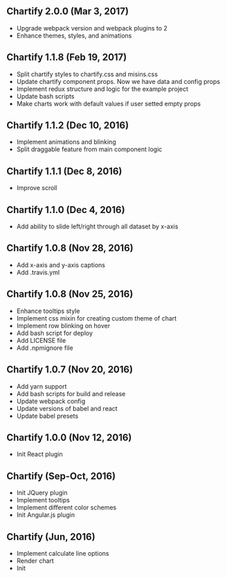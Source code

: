 ## Chartify 2.0.0 (Mar 3, 2017)

* Upgrade webpack version and webpack plugins to 2
* Enhance themes, styles, and animations

## Chartify 1.1.8 (Feb 19, 2017)

* Split chartify styles to chartify.css and misins.css
* Update chartify component props. Now we have data and config props
* Implement redux structure and logic for the example project
* Update bash scripts
* Make charts work with default values if user setted empty props

## Chartify 1.1.2 (Dec 10, 2016)

* Implement animations and blinking
* Split draggable feature from main component logic

## Chartify 1.1.1 (Dec 8, 2016)

* Improve scroll

## Chartify 1.1.0 (Dec 4, 2016)

* Add ability to slide left/right through all dataset by x-axis

## Chartify 1.0.8 (Nov 28, 2016)

* Add x-axis and y-axis captions
* Add .travis.yml

## Chartify 1.0.8 (Nov 25, 2016)

* Enhance tooltips style
* Implement css mixin for creating custom theme of chart
* Implement row blinking on hover
* Add bash script for deploy
* Add LICENSE file
* Add .npmignore file

## Chartify 1.0.7 (Nov 20, 2016)

* Add yarn support
* Add bash scripts for build and release
* Update webpack config
* Update versions of babel and react
* Update babel presets

## Chartify 1.0.0 (Nov 12, 2016)

* Init React plugin

## Chartify (Sep-Oct, 2016)

* Init JQuery plugin
* Implement tooltips
* Implement different color schemes
* Init Angular.js plugin

## Chartify (Jun, 2016) 

* Implement calculate line options
* Render chart
* Init
